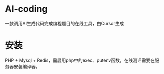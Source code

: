 # AI-coding
一款调用AI生成代码完成编程题目的在线工具，由Cursor生成

# 安装
PHP + Mysql + Redis，需启用php中的exec、putenv函数，在线测评需要在服务器安装编译器。
